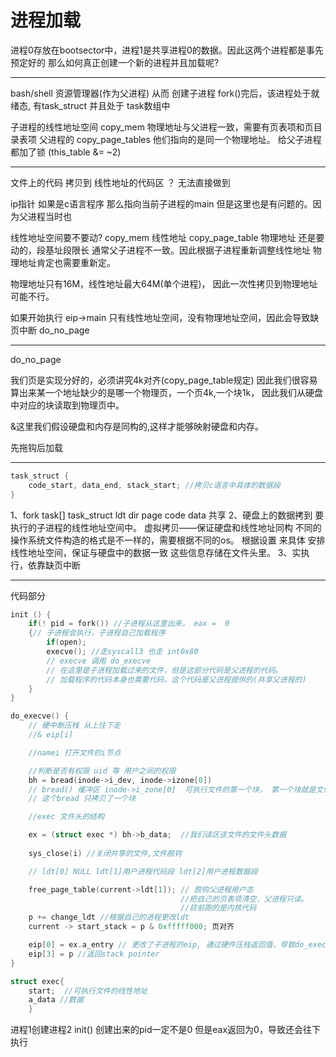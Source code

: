 # 进程加载
进程0存放在bootsector中，进程1是共享进程0的数据。因此这两个进程都是事先预定好的
那么如何真正创建一个新的进程并且加载呢?

---

bash/shell 资源管理器(作为父进程) 从而 创建子进程
fork()完后，该进程处于就绪态, 有task_struct 并且处于 task数组中

子进程的线性地址空间 copy_mem
物理地址与父进程一致，需要有页表项和页目录表项  父进程的 copy_page_tables
他们指向的是同一个物理地址。 给父子进程都加了锁 (this_table &= ~2)

---

文件上的代码 拷贝到 线性地址的代码区 ？ 无法直接做到

ip指针 如果是c语言程序 那么指向当前子进程的main
但是这里也是有问题的。因为父进程当时也

线性地址空间要不要动?  copy_mem 线性地址 copy_page_table 物理地址
还是要动的，段基址段限长 通常父子进程不一致。因此根据子进程重新调整线性地址
物理地址肯定也需要重新定。

物理地址只有16M，线性地址最大64M(单个进程)， 因此一次性拷贝到物理地址可能不行。

如果开始执行 eip->main
只有线性地址空间，没有物理地址空间，因此会导致缺页中断 do_no_page

---
do_no_page

我们页是实现分好的，必须讲究4k对齐(copy_page_table规定)
因此我们很容易算出来某一个地址缺少的是哪一个物理页，一个页4k,一个块1k， 因此我们从硬盘中对应的块读取到物理页中。

&这里我们假设硬盘和内存是同构的,这样才能够映射硬盘和内存。



先拖钩后加载

---

```c
task_struct {
    code_start, data_end, stack_start; //拷贝c语言中具体的数据段
}
```

1、fork task[] task_struct ldt dir page code data 共享
2、硬盘上的数据拷到 要执行的子进程的线性地址空间中。 虚拟拷贝——保证硬盘和线性地址同构
不同的操作系统文件构造的格式是不一样的，需要根据不同的os。 根据设置 来具体 安排线性地址空间，保证与硬盘中的数据一致
这些信息存储在文件头里。
3、实执行，依靠缺页中断

---

代码部分

```c
init () {
    if(! pid = fork()) //子进程从这里出来， eax =  0
    {// 子进程会执行，子进程自己加载程序
        if(open);
        execve(); //走syscall3 也走 int0x80
        // execve 调用 do_execve
        // 在这里是子进程加载过来的文件，但是这部分代码是父进程的代码。
        // 加载程序的代码本身也需要代码，这个代码是父进程提供的(共享父进程的)
    }
}
```

```c
do_execve() {
    // 硬中断压栈 从上往下走
    //& eip[i] 

    //namei 打开文件的i节点

    //判断是否有权限 uid 等 用户之间的权限
    bh = bread(inode->i_dev, inode->izone[0])
    // bread() 缓冲区 inode->i_zone[0]  可执行文件的第一个块， 第一个块就是文件头
    // 这个bread 只拷贝了一个块

    //exec 文件头的结构

    ex = (struct exec *) bh->b_data;  //我们读区该文件的文件头数据
    
    sys_close(i) //关闭共享的文件,文件脱钩

    // ldt[0] NULL ldt[1]用户进程代码段 ldt[2]用户进程数据段

    free_page_table(current->ldt[1]); // 脱钩父进程用户态
                                      //把自己的页表项清空，父进程只读。
                                      //目前跑的是内核代码
    p += change_ldt //根据自己的进程更改ldt
    current -> start_stack = p & 0xfffff000; 页对齐

    eip[0] = ex.a_entry // 更改了子进程的eip, 通过硬件压栈返回值，导致do_execve后直接执行子进程
    eip[3] = p //返回stack pointer
}
```

```c
struct exec{
    start;  //可执行文件的线性地址
    a_data //数据
    }
```

进程1创建进程2 init() 创建出来的pid一定不是0
但是eax返回为0，导致还会往下执行


